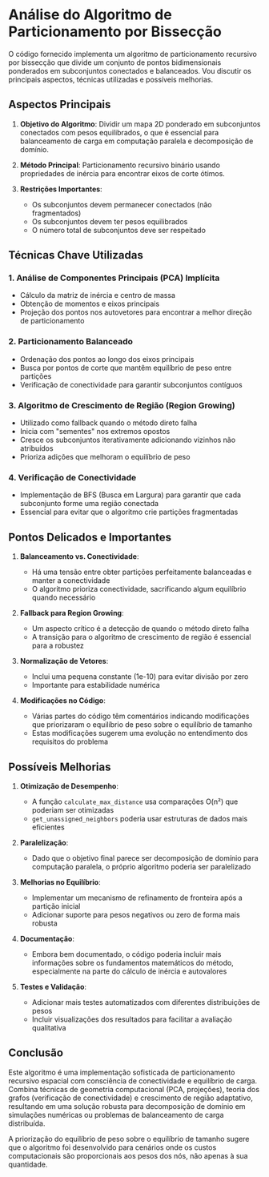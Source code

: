 # Análise do Algoritmo de Particionamento por Bissecção

O código fornecido implementa um algoritmo de particionamento recursivo por bissecção que divide um conjunto de pontos bidimensionais ponderados em subconjuntos conectados e balanceados. Vou discutir os principais aspectos, técnicas utilizadas e possíveis melhorias.

## Aspectos Principais

1. **Objetivo do Algoritmo**: Dividir um mapa 2D ponderado em subconjuntos conectados com pesos equilibrados, o que é essencial para balanceamento de carga em computação paralela e decomposição de domínio.

2. **Método Principal**: Particionamento recursivo binário usando propriedades de inércia para encontrar eixos de corte ótimos.

3. **Restrições Importantes**:
   - Os subconjuntos devem permanecer conectados (não fragmentados)
   - Os subconjuntos devem ter pesos equilibrados
   - O número total de subconjuntos deve ser respeitado

## Técnicas Chave Utilizadas

### 1. Análise de Componentes Principais (PCA) Implícita
- Cálculo da matriz de inércia e centro de massa
- Obtenção de momentos e eixos principais
- Projeção dos pontos nos autovetores para encontrar a melhor direção de particionamento

### 2. Particionamento Balanceado
- Ordenação dos pontos ao longo dos eixos principais
- Busca por pontos de corte que mantêm equilíbrio de peso entre partições
- Verificação de conectividade para garantir subconjuntos contíguos

### 3. Algoritmo de Crescimento de Região (Region Growing)
- Utilizado como fallback quando o método direto falha
- Inicia com "sementes" nos extremos opostos 
- Cresce os subconjuntos iterativamente adicionando vizinhos não atribuídos
- Prioriza adições que melhoram o equilíbrio de peso

### 4. Verificação de Conectividade
- Implementação de BFS (Busca em Largura) para garantir que cada subconjunto forme uma região conectada
- Essencial para evitar que o algoritmo crie partições fragmentadas

## Pontos Delicados e Importantes

1. **Balanceamento vs. Conectividade**: 
   - Há uma tensão entre obter partições perfeitamente balanceadas e manter a conectividade
   - O algoritmo prioriza conectividade, sacrificando algum equilíbrio quando necessário

2. **Fallback para Region Growing**:
   - Um aspecto crítico é a detecção de quando o método direto falha
   - A transição para o algoritmo de crescimento de região é essencial para a robustez

3. **Normalização de Vetores**:
   - Inclui uma pequena constante (1e-10) para evitar divisão por zero
   - Importante para estabilidade numérica

4. **Modificações no Código**:
   - Várias partes do código têm comentários indicando modificações que priorizaram o equilíbrio de peso sobre o equilíbrio de tamanho
   - Estas modificações sugerem uma evolução no entendimento dos requisitos do problema

## Possíveis Melhorias

1. **Otimização de Desempenho**:
   - A função `calculate_max_distance` usa comparações O(n²) que poderiam ser otimizadas
   - `get_unassigned_neighbors` poderia usar estruturas de dados mais eficientes

2. **Paralelização**:
   - Dado que o objetivo final parece ser decomposição de domínio para computação paralela, o próprio algoritmo poderia ser paralelizado

3. **Melhorias no Equilíbrio**:
   - Implementar um mecanismo de refinamento de fronteira após a partição inicial
   - Adicionar suporte para pesos negativos ou zero de forma mais robusta

4. **Documentação**:
   - Embora bem documentado, o código poderia incluir mais informações sobre os fundamentos matemáticos do método, especialmente na parte do cálculo de inércia e autovalores

5. **Testes e Validação**:
   - Adicionar mais testes automatizados com diferentes distribuições de pesos
   - Incluir visualizações dos resultados para facilitar a avaliação qualitativa

## Conclusão

Este algoritmo é uma implementação sofisticada de particionamento recursivo espacial com consciência de conectividade e equilíbrio de carga. Combina técnicas de geometria computacional (PCA, projeções), teoria dos grafos (verificação de conectividade) e crescimento de região adaptativo, resultando em uma solução robusta para decomposição de domínio em simulações numéricas ou problemas de balanceamento de carga distribuída.

A priorização do equilíbrio de peso sobre o equilíbrio de tamanho sugere que o algoritmo foi desenvolvido para cenários onde os custos computacionais são proporcionais aos pesos dos nós, não apenas à sua quantidade.